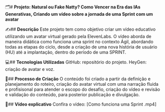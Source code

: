 🗂️# **Projeto: Natural ou Fake Natty? Como Vencer na Era das IAs Generativas, Criando um vídeo sobre a jornada de uma Sprint com um avatar**

✍## **Descrição**
Este projeto tem como objetivo criar um vídeo educativo utilizando um avatar virtual gerado pela ElevenLabs. O vídeo aborda de maneira didática como funciona uma sprint no contexto Ágil, abordando todas as etapas do ciclo, desde a criação de uma nova história de usuário (HU) até a implantação, dentro do período de uma SPRINT.

💻## **Tecnologias Utilizadas**
GitHub: repositório do projeto.
HeyGen: criação de avatar e voz.

🧠## **Processo de Criação**
O conteúdo foi criado a partir da definição e planejamento do roteiro, criação do avatar virtual com uma narração fluida e profisisonal para atender o escopo do desafio, criação do vídeo e revisão e validação do conteúdo, para posterior publicação e divulgação.

🎥## **Vídeo explicativo**
Confira o vídeo:
[Como funciona uma Sprint .mp4]



